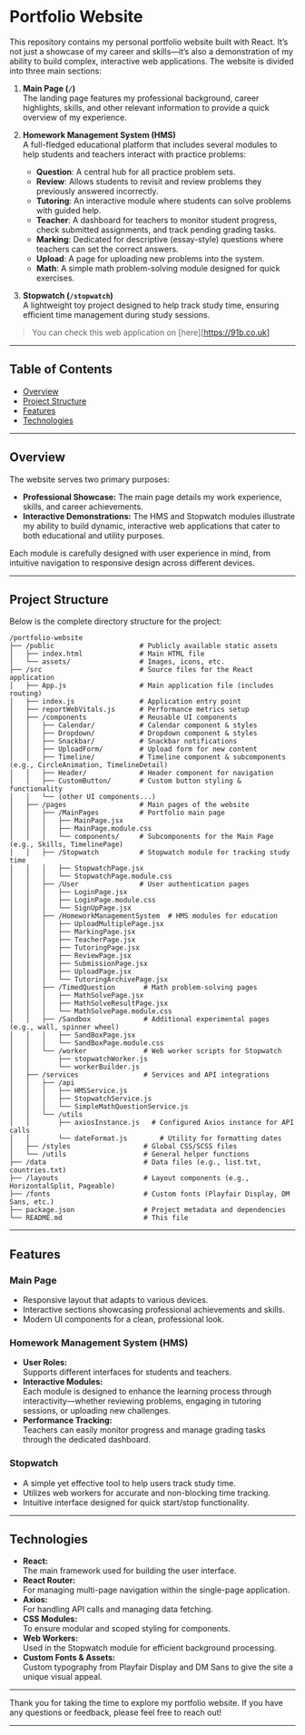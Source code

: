 # Portfolio Website

This repository contains my personal portfolio website built with React. It’s not just a showcase of my career and skills—it’s also a demonstration of my ability to build complex, interactive web applications. The website is divided into three main sections:

1. **Main Page (`/`)**  
   The landing page features my professional background, career highlights, skills, and other relevant information to provide a quick overview of my experience.

2. **Homework Management System (HMS)**  
   A full-fledged educational platform that includes several modules to help students and teachers interact with practice problems:

   - **Question**: A central hub for all practice problem sets.
   - **Review**: Allows students to revisit and review problems they previously answered incorrectly.
   - **Tutoring**: An interactive module where students can solve problems with guided help.
   - **Teacher**: A dashboard for teachers to monitor student progress, check submitted assignments, and track pending grading tasks.
   - **Marking**: Dedicated for descriptive (essay-style) questions where teachers can set the correct answers.
   - **Upload**: A page for uploading new problems into the system.
   - **Math**: A simple math problem-solving module designed for quick exercises.

3. **Stopwatch (`/stopwatch`)**  
   A lightweight toy project designed to help track study time, ensuring efficient time management during study sessions.

> You can check this web application on [here][https://91b.co.uk]

---

## Table of Contents

- [Overview](#overview)
- [Project Structure](#project-structure)
- [Features](#features)
- [Technologies](#technologies)

---

## Overview

The website serves two primary purposes:

- **Professional Showcase:** The main page details my work experience, skills, and career achievements.
- **Interactive Demonstrations:** The HMS and Stopwatch modules illustrate my ability to build dynamic, interactive web applications that cater to both educational and utility purposes.

Each module is carefully designed with user experience in mind, from intuitive navigation to responsive design across different devices.

---

## Project Structure

Below is the complete directory structure for the project:

```
/portfolio-website
├── /public                     # Publicly available static assets
│   ├── index.html              # Main HTML file
│   └── assets/                 # Images, icons, etc.
├── /src                        # Source files for the React application
│   ├── App.js                  # Main application file (includes routing)
│   ├── index.js                # Application entry point
│   ├── reportWebVitals.js      # Performance metrics setup
│   ├── /components             # Reusable UI components
│   │   ├── Calendar/           # Calendar component & styles
│   │   ├── Dropdown/           # Dropdown component & styles
│   │   ├── Snackbar/           # Snackbar notifications
│   │   ├── UploadForm/         # Upload form for new content
│   │   ├── Timeline/           # Timeline component & subcomponents (e.g., CircleAnimation, TimelineDetail)
│   │   ├── Header/             # Header component for navigation
│   │   ├── CustomButton/       # Custom button styling & functionality
│   │   └── (other UI components...)
│   ├── /pages                  # Main pages of the website
│   │   ├── /MainPages          # Portfolio main page
│   │   │   ├── MainPage.jsx
│   │   │   ├── MainPage.module.css
│   │   │   └── components/     # Subcomponents for the Main Page (e.g., Skills, TimelinePage)
│   │   ├── /Stopwatch          # Stopwatch module for tracking study time
│   │   │   ├── StopwatchPage.jsx
│   │   │   └── StopwatchPage.module.css
│   │   ├── /User               # User authentication pages
│   │   │   ├── LoginPage.jsx
│   │   │   ├── LoginPage.module.css
│   │   │   └── SignUpPage.jsx
│   │   ├── /HomeworkManagementSystem  # HMS modules for education
│   │   │   ├── UploadMultiplePage.jsx
│   │   │   ├── MarkingPage.jsx
│   │   │   ├── TeacherPage.jsx
│   │   │   ├── TutoringPage.jsx
│   │   │   ├── ReviewPage.jsx
│   │   │   ├── SubmissionPage.jsx
│   │   │   ├── UploadPage.jsx
│   │   │   └── TutoringArchivePage.jsx
│   │   ├── /TimedQuestion       # Math problem-solving pages
│   │   │   ├── MathSolvePage.jsx
│   │   │   ├── MathSolveResultPage.jsx
│   │   │   └── MathSolvePage.module.css
│   │   ├── /Sandbox             # Additional experimental pages (e.g., wall, spinner wheel)
│   │   │   ├── SandBoxPage.jsx
│   │   │   └── SandBoxPage.module.css
│   │   └── /worker              # Web worker scripts for Stopwatch
│   │       ├── stopwatchWorker.js
│   │       └── workerBuilder.js
│   ├── /services                # Services and API integrations
│   │   ├── /api
│   │   │   ├── HMSService.js
│   │   │   ├── StopwatchService.js
│   │   │   └── SimpleMathQuestionService.js
│   │   └── /utils
│   │       ├── axiosInstance.js   # Configured Axios instance for API calls
│   │       └── dateFormat.js        # Utility for formatting dates
│   ├── /styles                  # Global CSS/SCSS files
│   └── /utils                   # General helper functions
├── /data                        # Data files (e.g., list.txt, countries.txt)
├── /layouts                     # Layout components (e.g., HorizontalSplit, Pageable)
├── /fonts                       # Custom fonts (Playfair Display, DM Sans, etc.)
├── package.json                 # Project metadata and dependencies
└── README.md                    # This file
```

---

## Features

### Main Page

- Responsive layout that adapts to various devices.
- Interactive sections showcasing professional achievements and skills.
- Modern UI components for a clean, professional look.

### Homework Management System (HMS)

- **User Roles:**  
  Supports different interfaces for students and teachers.
- **Interactive Modules:**  
  Each module is designed to enhance the learning process through interactivity—whether reviewing problems, engaging in tutoring sessions, or uploading new challenges.
- **Performance Tracking:**  
  Teachers can easily monitor progress and manage grading tasks through the dedicated dashboard.

### Stopwatch

- A simple yet effective tool to help users track study time.
- Utilizes web workers for accurate and non-blocking time tracking.
- Intuitive interface designed for quick start/stop functionality.

---

## Technologies

- **React:**  
  The main framework used for building the user interface.
- **React Router:**  
  For managing multi-page navigation within the single-page application.
- **Axios:**  
  For handling API calls and managing data fetching.
- **CSS Modules:**  
  To ensure modular and scoped styling for components.
- **Web Workers:**  
  Used in the Stopwatch module for efficient background processing.
- **Custom Fonts & Assets:**  
  Custom typography from Playfair Display and DM Sans to give the site a unique visual appeal.

---

Thank you for taking the time to explore my portfolio website. If you have any questions or feedback, please feel free to reach out!

---
